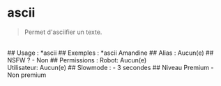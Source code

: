 # ascii

> Permet d'asciifier un texte.

<br>
## Usage :
*ascii <message>
## Exemples :
*ascii Amandine
## Alias :
Aucun(e)
## NSFW ?
- Non
## Permissions :
Robot: Aucun(e)
<br>
Utilisateur: Aucun(e)
## Slowmode :
- 3 secondes
## Niveau Premium
- Non premium